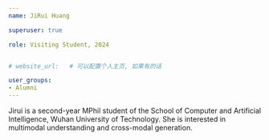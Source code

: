 ```yaml
---
name: JiRui Huang

superuser: true

role: Visiting Student, 2024


# website_url:   # 可以配置个人主页, 如果有的话

user_groups:
- Alumni
---
```


Jirui is a second-year MPhil student of the School of Computer and Artificial Intelligence, Wuhan University of Technology.   She is interested in multimodal understanding and cross-modal generation.